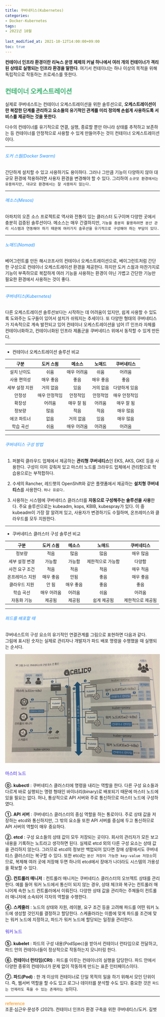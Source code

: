 ```yaml
---
title: 쿠버네티스(Kubernetes)
categories:
- Docker-Kubernetes
tags: 
- 2021년 10월

last_modified_at: 2021-10-12T14:00:00+09:00
toc: true
---
```


**컨테이너 인프라 환경이란 리눅스 운영 체제의 커널 하나에서 여러 개의 컨테이너가 격리된 상태로 실행되는 인프라 환경을 말한다**. 여기서 컨테이너는 하나 이상의 목적을 위해 독립적으로 작동하는 프로세스를 뜻한다.

## <span style="color:MediumSeaGreen">컨테이너 오케스트레이션</span>
실제로 쿠버네스트는 컨테이너 오케스트레이션을 위한 솔루션으로, **오케스트레이션이란 복잡한 단계를 관리하고 요소들의 유기적인 관계를 미리 정의해 손쉽게 사용하도록 서비스를 제공하는 것을 뜻한다**.  

다수의 컨테이너를 유기적으로 연결, 실행, 종료할 뿐만 아니라 상태를 추적하고 보존하는 등 컨테이너를 안정적으로 사용할 수 있게 만들어주는 것이 컨테이너 오케스트레이션이다.  

***

###### <span style="color:DodgerBlue">도커 스웜(Docker Swarm)</span>
간단하게 설치할 수 있고 사용하기도 용이하다. 그러나 그만큼 기능이 다양하지 않아 대규모 환경에 적용하려면 사용자 환경을 변경해야 할 수 있다. 그리하여 `소규모 환경에서는 유용하지만, 대규모 환경에서는 잘 사용하지 않는다.`

***

###### <span style="color:DodgerBlue">메소스(Mesos)</span>
아파치의 오픈 소스 프로젝트로 역사와 전통이 있는 클러스터 도구이며 다양한 곳에서 충분히 검증된 솔루션이다. 메소스는 매우 간결하지만, `기능을 충분히 활용하려면 분산 관리 시스탬과 연동해야 하기 때문에 여러가지 솔루션을 유기적으로 구성해야 하는 부담이 있다.`

***

###### <span style="color:DodgerBlue">노매드(Nomad)</span>
베어그런트를 만든 해시코프사의 컨테이너 오케스트레이션으로, 베이그런트처럼 간단한 구성으로 컨테이너 오케스트레이션 환경을 제공한다. 하지만 도커 스웜과 마찬가지로 기능이 부족하므로 복잡하게 여러 기능을 사용하는 환경이 아닌 가볍고 간단한 기능만 필요한 환경에서 사용하는 것이 좋다.

***

###### <span style="color:DodgerBlue">쿠버네티스(Kubernetes)</span>
다른 오케스트레이션 솔루션보다는 시작하는 데 어려움이 있지만, 쉽게 사용할 수 있도록 도와주는 도구들이 있어서 설치가 쉬워지는 추세이다. 또 다양한 형태의 쿠버네티스가 지속적으로 계속 발전되고 있어 컨테이너 오케스트레이션을 넘어 IT 인프라 자체를 컨테이너화하고, 컨테이너화된 인프라 제품군을 쿠버네티스 위에서 동작할 수 있게 만든다.

***

- 컨테이너 오케스트레이션 솔루션 비교  

|구분|도커 스윔|메소스|노매드|쿠버네티스|
|:------:|:---:|:---:|:---:|:---:|
|설치 난이도|쉬움|매우 어려움|쉬움|어려움|
|사용 편의성|매우 좋음|좋음|매우 좋음|좋음|
|세부 설정 지원|거의 없음|있음|거의 없음|다양하게 있음|
|안정성|매우 안정적임|안정적임|안정적엄|매우 안정적임|
|확장성|어려움|매우 잘 됨|어려움|매우 잘 됨|
|정보량|많음|적음|적음|매우 많음|
|에코 파트너|없음|거의 없음|있음|매우 많음|
|학습 곡선|쉬움|매우 어려움|어려움|어려움|

***

###### <span style="color:DodgerBlue">쿠버네티스 구성 방법</span>
1. 퍼블릭 클라우드 업체에서 제공하는 **관리형 쿠버네티스**인 EKS, AKS, GKE 등을 사용한다. 구성이 이미 갖춰져 있고 마스터 노드를 크라우드 업체에서 관리함으로 학습용으로는 부적합하다.

2. 수세의 Rancher, 레드햇의 OpenShift와 같은 플랫폼에서 제공하는 **설치형 쿠버네티스**를 사용한다. `허나 유료다.`

3. 사용하는 시스템에 쿠버네티스 클러스터를 **자동으로 구성해주는 솔루션을 사용**한다. 주요 솔루션으로는 kubeadm, kops, KBIB, kubespray가 있다. 이 중 kubeadm이 가장 잘 알려져 있고, 사용자가 변경하기도 수월하며, 온프레미스와 클라우드를 모두 지원한다.


***

- 쿠버네티스 클러스터 구성 솔루션 비교  

|구분|도커 스윔|메소스|노매드|쿠버네티스|
|:------:|:---:|:---:|:---:|:---:|
|정보량|적음|많음|많음|매우 많음|
|세부 설정 변경|가능함|가능함|제한적으로 가능함|다양함|
|사전 요구 조건|적음|적음|적음|매우 적음|
|온프레미스 지원|매우 좋음|안됨|좋음|매우 좋음|
|클라우드 지원|안 됨|매우 좋음|좋음|좋음|
|학습 곡선|매우 어려움|어려움|쉬움|어려움|
|자동화 기능|제공됨|제공됨|쉽게 제공됨|제한적으로 제공됨|

***

###### <span style="color:DodgerBlue">파드를 배포할 때</span>
쿠버네스트의 구성 요소의 유기적인 연결관계를 그림으로 표현하면 다음과 같다.  
그림에 표시된 숫자는 실제로 관리자나 개발자가 파드 배포 명령을 수행했을 때 실행되는 순서다.  

![img.png](/assets/images/kubernetes1.jpeg)  


<h4 style="color:MediumSlateBlue">마스터 노드</h4>

**⓪. kubectl** : 쿠버네티스 클러스터에 명령을 내리는 역할을 한다. 다른 구성 요소들과 다르게 바로 실행되는 명령 형태인 바이너리(binary)로 배포되기 때문에 마스터 노드에 있을 필요는 없다. 허나, 통상적으로 API 서버와 주로 통신하므로 마스터 노드에 구성하였다.

**①. API 서버** : 쿠버네티스 클러스터의 중심 역할을 하는 통로이다. 주로 상태 값을 저장하는 etcd와 통신하지만, 그 밖의 요소들 또한 API 서버를 중심에 두고 통신하므로 API 서버의 역할이 매우 중요하다.

**②. etcd** : 구성 요소들의 상태 값이 모두 저장되는 곳이다. 회사의 관리자가 모든 보고 내용을 기록하는 노트라고 생각하면 된다. 실제로 etcd 외의 다른 구성 요소는 상태 값을 관리하지 않는다. 그러므로 etcd의 정보만 백업되어 있다면 장애 상황에서도 쿠버네티스 클러스터는 복구할 수 있다. 또한 etcd는 `분산 저장이 가능한 key-value 저장소`이므로, 복제해 여러 곳에 저장해 두면 하나의 etcd에서 장애가 나더라도 시스템의 가용성을 확보할 수 있다.

**③. 컨트롤러 매니저** : 컨트롤러 매니저는 쿠버네티스 클러스터의 오브젝트 상태를 관리한다. 예를 들어 워커 노드에서 통신이 되지 않는 경우, 상태 체크와 복구는 컨트롤러 매니어제 속한 노드 컨트롤러에서 이뤄진다. 다양한 상태 값을 관리하는 주체들이 컨트롤러 매니저에 소속되어 각자의 역할을 수행한다.

**④. 스케줄러** : 노드의 상태와 자원, 레이블, 요구 조건 등을 고려해 파드를 어떤 워커 노드에 생성할 것인지를 결정하고 할당한다. 스케줄러라는 이름에 맞게 파드를 조건에 맞는 워커 노드에 지정하고, 파드가 워커 노드에 할당되는 일정을 관리한다.

<h4 style="color:MediumSlateBlue">워커 노드</h4>  

**⑤. kubelet** : 파드의 구성 내용(PodSpec)을 받아서 컨테이너 런타임으로 전달하고, 파드 안의 컨테이너들이 정상적으로 작동하는지 모니터링 한다.

**⑥. 컨테이너 런타임(CRI)** : 파드를 이루는 컨테이너의 실행을 담당한다. 파드 안에서 다양한 종류의 컨테이너가 문제 없이 작동하게 만드는 표준 인터페이스이다.

**⑦. 파드(Pod)** : 한 개 이상의 컨테이너로 단일 목적의 일을 하기 위해서 모인 단위이다. 즉, 웹서버 역할을 할 수도 있고 로그나 데이터를 분석할 수도 있다. 중요한 것은 `파드는 언제라도 죽을 수 있는 존재라는 점`이다. 
  

***

<span style="color:DarkOrange">reference</span>  
조훈·심근우·문성주 (2021). 컨테이너 인프라 환경 구축을 위한 쿠버네티스/도커. 길벗